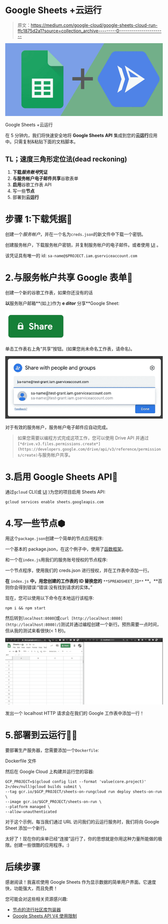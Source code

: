 # Google Sheets +云运行

> 原文：<https://medium.com/google-cloud/google-sheets-cloud-run-ffc1875d2a1?source=collection_archive---------0----------------------->

![](img/e3ade6a13a86eef02eb4ce114a6d5b74.png)

Google Sheets +云运行

在 5 分钟内，我们将快速安全地将 **Google Sheets** **API** 集成到您的**云运行**应用中。只需复制&粘贴下面的文档脚本。

## TL；速度三角形定位法(dead reckoning)

1.  **下载*服务账号*凭证**
2.  **与服务帐户电子邮件共享**谷歌表单
3.  **启用**谷歌工作表 API
4.  写一些**节点**
5.  部署到**云运行**

# 步骤 1:下载凭据🤖

创建一个*服务帐户*，并在一个名为`creds.json`的新文件中下载一个密钥。

创建服务帐户，下载服务帐户密钥，并复制服务帐户的电子邮件。或者使用 [UI](https://console.cloud.google.com/apis/credentials) 。

该凭证具有唯一的 id: `sa-name@$PROJECT.iam.gserviceaccount.com`

# 2.与服务帐户共享 Google 表单🔗

创建一个新的谷歌工作表，如果你还没有的话

**以**服务账户邮箱**(如上)作为 **e *ditor*** 分享**Google Sheet:

![](img/321d15581afeb07a6b747f21593654dc.png)

单击工作表右上角“共享”按钮。(如果您尚未命名工作表，请命名)。

![](img/0cacf3fa197a0c604cfa03a6eb4feb22.png)

对于有效的服务帐户，服务帐户电子邮件应自动完成。

> 如果您需要以编程方式完成这项工作，您可以使用 Drive API 并通过`[*drive.v3.files.permissions.create*](https://developers.google.com/drive/api/v3/reference/permissions/create)`与服务帐户共享。

# 3.启用 Google Sheets API📃

通过`gcloud` CLI(或 [UI](http://console.developers.google.com/apis/api/sheets.googleapis.com) )为您的项目启用 Sheets API:

```
gcloud services enable sheets.googleapis.com
```

# 4.写一些节点⬢

用这个`package.json`创建一个简单的节点应用程序:

一个基本的 package.json，在这个例子中，使用了[函数框架](https://github.com/GoogleCloudPlatform/functions-framework-nodejs)。

和一个在`index.js`用我们的服务账号授权的节点程序:

一个节点程序，使用我们的 creds.json 进行授权，并在工作表中添加一行。

**在** `index.js` **中，用您创建的工作表的 ID 替换您的** `**SPREADSHEET_ID**` **。**否则你会得到错误:“错误:没有找到请求的实体。”

现在，您可以使用以下命令在本地运行该程序:

```
npm i && npm start
```

然后转到`localhost:8080`(或`curl [http://localhost:8080](http://localhost:8080)/`)测试并通过编程创建一个新行。预热需要一点时间，但从我的测试来看很快(< 1 秒)。

![](img/8b2c4788858f08727573d8feb99dc779.png)

发出一个 localhost HTTP 请求会在我们的 Google 工作表中添加一行！

# 5.部署到云运行💨👟

要部署生产服务器，您需要添加一个`Dockerfile`:

Dockerfile 文件

然后在 Google Cloud 上构建并运行您的容器:

```
GCP_PROJECT=$(gcloud config list --format 'value(core.project)' 2>/dev/null)gcloud builds submit \
--tag gcr.io/$GCP_PROJECT/sheets-on-rungcloud run deploy sheets-on-run \
--image gcr.io/$GCP_PROJECT/sheets-on-run \
--platform managed \
--allow-unauthenticated
```

对于这个示例，每当我们通过 URL 访问我们的云运行服务时，我们将向 Google Sheet 添加一个新行。

太好了！现在你的床单已经“连接”运行了，你的思想就是你用这种力量所能做的极限。创建一些很酷的应用程序。:)

# 后续步骤

感谢阅读！我喜欢使用 Google Sheets 作为显示数据的简单用户界面。它速度快，功能强大，而且免费！

您可能会对这些相关资源感兴趣:

*   [节点的流行社区库包装器](https://github.com/theoephraim/node-google-spreadsheet)
*   [Google Sheets API V4 使用限制](https://developers.google.com/sheets/api/limits)